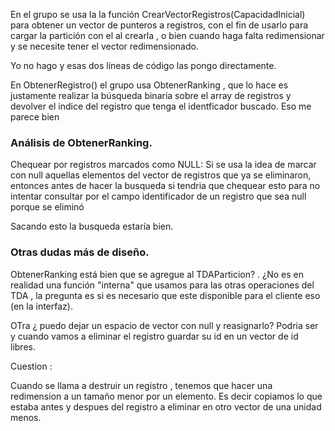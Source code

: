 En el grupo se usa la la función CrearVectorRegistros(CapacidadInicial) para obtener un vector de punteros a registros, con el fin de usarlo para cargar la partición con el al crearla , o bien cuando haga falta redimensionar y se necesite tener el vector redimensionado.

Yo no hago y esas dos líneas de código las pongo directamente.

En ObtenerRegistro() el grupo usa ObtenerRanking , que lo hace es justamente realizar la búsqueda binaria sobre el array de registros y devolver el indice del registro que tenga el identficador buscado.  Eso me parece bien

### Análisis de ObtenerRanking.

Chequear por registros marcados como NULL:
Si se usa la idea de marcar con null aquellas elementos del vector de registros que ya se eliminaron, entonces antes de hacer la busqueda si tendria que chequear esto para no intentar consultar por el campo identificador de un registro que sea null porque se 
eliminó

Sacando esto la busqueda estaría bien.

### Otras dudas más de diseño.

ObtenerRanking está bien que se agregue al TDAParticion? . ¿No es en realidad una función "interna" que usamos para las otras operaciones del TDA  , la pregunta es si es necesario que este disponible para el cliente eso (en la interfaz).

OTra ¿ puedo dejar un espacio de vector con null y reasignarlo?
Podria ser y cuando vamos a eliminar el registro guardar su id en un vector de id libres.

Cuestion :

Cuando se llama a destruir un registro , tenemos que hacer una redimension a un tamaño menor por un elemento.
Es decir copiamos lo que estaba antes y despues del registro a eliminar en otro vector de una unidad menos.




